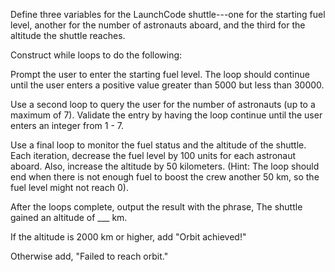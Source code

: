 Define three variables for the LaunchCode shuttle---one for the starting fuel level, another for the number of astronauts aboard, and the third for the altitude the shuttle reaches.

Construct while loops to do the following:

Prompt the user to enter the starting fuel level. The loop should continue until the user enters a positive value greater than 5000 but less than 30000.

Use a second loop to query the user for the number of astronauts (up to a maximum of 7). Validate the entry by having the loop continue until the user enters an integer from 1 - 7.

Use a final loop to monitor the fuel status and the altitude of the shuttle. Each iteration, decrease the fuel level by 100 units for each astronaut aboard. Also, increase the altitude by 50 kilometers. (Hint: The loop should end when there is not enough fuel to boost the crew another 50 km, so the fuel level might not reach 0).

After the loops complete, output the result with the phrase, The shuttle gained an altitude of ___ km.

If the altitude is 2000 km or higher, add "Orbit achieved!"

Otherwise add, "Failed to reach orbit."
